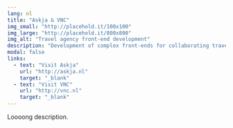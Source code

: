 ```yaml
---
lang: nl
title: "Askja & VNC"
img_small: "http://placehold.it/100x100"
img_large: "http://placehold.it/800x800"
img_alt: "Travel agency front-end development"
description: "Development of complex front-ends for collaborating travel agencies (@TG)."
modal: false
links:
  - text: "Visit Askja"
    url: "http://askja.nl"
    target: "_blank"
  - text: "Visit VNC"
    url: "http://vnc.nl"
    target: "_blank"
---
```


Loooong description.
